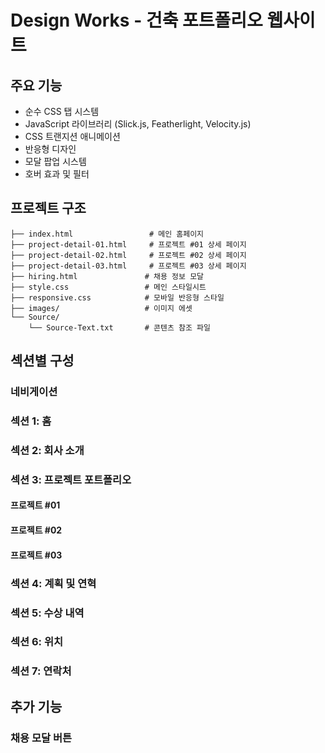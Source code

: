 # Design Works - 건축 포트폴리오 웹사이트

## 주요 기능

-  순수 CSS 탭 시스템
-  JavaScript 라이브러리 (Slick.js, Featherlight, Velocity.js)
-  CSS 트랜지션 애니메이션
-  반응형 디자인
-  모달 팝업 시스템
-  호버 효과 및 필터

##  프로젝트 구조

```
├── index.html                 # 메인 홈페이지
├── project-detail-01.html     # 프로젝트 #01 상세 페이지
├── project-detail-02.html     # 프로젝트 #02 상세 페이지  
├── project-detail-03.html     # 프로젝트 #03 상세 페이지
├── hiring.html               # 채용 정보 모달
├── style.css                 # 메인 스타일시트
├── responsive.css            # 모바일 반응형 스타일
├── images/                   # 이미지 에셋
└── Source/
    └── Source-Text.txt       # 콘텐츠 참조 파일
```

##  섹션별 구성

###  네비게이션

###  섹션 1: 홈

###  섹션 2: 회사 소개

### 섹션 3: 프로젝트 포트폴리오

#### **프로젝트 #01**

#### **프로젝트 #02**

#### **프로젝트 #03**

###  섹션 4: 계획 및 연혁

###  섹션 5: 수상 내역

###  섹션 6: 위치

###  섹션 7: 연락처

## 추가 기능

### 채용 모달 버튼
